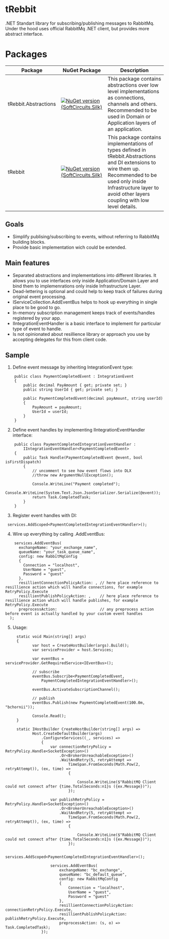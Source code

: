 # tRebbit

.NET Standart library for subscribing/publishing messages to RabbitMq. Under the hood uses official RabbitMq .NET client, but provides more abstract interface.

# Packages

Package               | NuGet Package	                                                                                                                          |Description
----------------------|-----------------------------------------------------------------------------------------------------------------------------------------|-----------
tRebbit.Abstractions  | [![NuGet version (SoftCircuits.Silk)](https://img.shields.io/nuget/v/tRebbit.Abstractions)](https://www.nuget.org/packages/tRebbit/)    |This package contains abstractions over low level implementations as connections, channels and others. Recommended to be used in Domain or Application layers of an application. 
tRebbit               | [![NuGet version (SoftCircuits.Silk)](https://img.shields.io/nuget/v/tRebbit)](https://www.nuget.org/packages/tRebbit/)                 |This package contains implementations of types defined in tRebbit.Abstractions and DI extensions to wire them up. Recommended to be used only inside Infrastructure layer to avoid other layers coupling with low level details.

## Goals
 - Simplify publising/subscribing to events, without referring to RabbitMq building blocks. 
 - Provide basic implementation wich could be extended.
 
## Main features
 - Separated abstractions and implementations into different libraries. It allows you to use interfaces only inside Application/Domain Layer and bind them to implemenrations only
   inside Infrastructure Layer.
 - Dead-lettering is optional and could help to keep track of failures during original event processing.
 - IServiceCollection.AddEventBus helps to hook up everything in single place to be good to go.
 - In-memory subscription management keeps track of events/handles registered by your app.
 - IIntegrationEventHandler is a basic interface to implement for particular type of event to handle.
 - Is not opinionated about resillience library or approach you use by accepting delegates for this from client code.
 
## Sample
   
  1. Define event message by inheriting IntegrationEvent type: 
   
```    
    public class PaymentCompletedEvent : IntegrationEvent
    {
        public decimal PayAmount { get; private set; }
        public string UserId { get; private set; }

        public PaymentCompletedEvent(decimal payAmount, string userId)
        {
            PayAmount = payAmount;
            UserId = userId;
        }
    } 
```

2. Define event handles by implementing IIntegrationEventHandler interface:
```
    public class PaymentCompletedIntegrationEventHandler : 
        IIntegrationEventHandler<PaymentCompletedEvent>
    {
        public Task Handle(PaymentCompletedEvent @event, bool isFirstDispatch)
        {
            // uncomment to see how event flows into DLX
            //throw new ArgumentNullException();

            Console.WriteLine("Payment completed");
            Console.WriteLine(System.Text.Json.JsonSerializer.Serialize(@event));
            return Task.CompletedTask;
        }
    }
```

3. Register event handles with DI: 

```
 services.AddScoped<PaymentCompletedIntegrationEventHandler>();
```

4. Wire up everything by calling .AddEventBus:

```
    services.AddEventBus(
      exchangeName: "your_exchange_name",
      queueName: "your_task_queue_name",
      config: new RabbitMqConfig
      {
        Connection = "localhost",
        UserName = "guest",
        Password = "guest"
      },
      resillientConnectionPolicyAction: , // here place reference to resillience action which will handle connections, for example RetryPolicy.Execute
      resillientPublishPolicyAction: ,    // here place reference to resillience action which will handle publishes, for example RetryPolicy.Execute
      preprocessAction:                   // any preprocess action before event is actually handled by your custom event handles
  );
```
5. Usage:
   
```
     static void Main(string[] args)
     {
            var host = CreateHostBuilder(args).Build();
            var serviceProvider = host.Services;
          
            var eventBus = serviceProvider.GetRequiredService<IEventBus>();

            // subscribe
            eventBus.Subscribe<PaymentCompletedEvent,
                PaymentCompletedIntegrationEventHandler>();

            eventBus.ActivateSubscriptionChannel();

            // publish
            eventBus.Publish(new PaymentCompletedEvent(100.0m, "bchornii"));

            Console.Read();
     }
```

```
     static IHostBuilder CreateHostBuilder(string[] args) =>
            Host.CreateDefaultBuilder(args)
                .ConfigureServices((_, services) =>
                {
                    var connectionRetryPolicy = RetryPolicy.Handle<SocketException>()
                        .Or<BrokerUnreachableException>()
                        .WaitAndRetry(5, retryAttempt =>
                            TimeSpan.FromSeconds(Math.Pow(2, retryAttempt)), (ex, time) =>
                            {

                                Console.WriteLine($"RabbitMQ Client could not connect after {time.TotalSeconds:n1}s ({ex.Message})");
                            });

                    var publishRetryPolicy = RetryPolicy.Handle<SocketException>()
                        .Or<BrokerUnreachableException>()
                        .WaitAndRetry(5, retryAttempt =>
                            TimeSpan.FromSeconds(Math.Pow(2, retryAttempt)), (ex, time) =>
                            {

                                Console.WriteLine($"RabbitMQ Client could not connect after {time.TotalSeconds:n1}s ({ex.Message})");
                            });

                    services.AddScoped<PaymentCompletedIntegrationEventHandler>();

                    services.AddEventBus(
                        exchangeName: "bc_exchange",
                        queueName: "bc_default_queue",
                        config: new RabbitMqConfig
                        {
                            Connection = "localhost",
                            UserName = "guest",
                            Password = "guest"
                        },
                        resillientConnectionPolicyAction: connectionRetryPolicy.Execute,
                        resillientPublishPolicyAction: publishRetryPolicy.Execute,
                        preprocessAction: (s, o) => Task.CompletedTask);
                });
```
